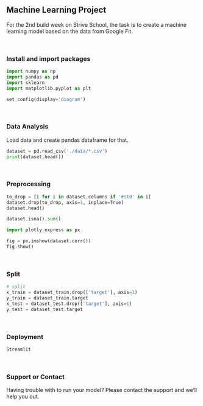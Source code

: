 ## Machine Learning Project

For the 2nd build week on Strive School, the task is to create a machine learning model based on the data from Google Fit.

<br />

### Install and import packages

```python
import numpy as np
import pandas as pd
import sklearn
import matplotlib.pyplot as plt

set_config(display='diagram')
```

<br />

### Data Analysis

Load data and create pandas dataframe for that.

```python
dataset = pd.read_csv('./data/*.csv')
print(dataset.head())
```

<br />

### Preprocessing

```python
to_drop = [i for i in dataset.columns if '#std' in i]
dataset.drop(to_drop, axis=1, inplace=True)
dataset.head()

dataset.isna().sum()
```

```python
import plotly.express as px

fig = px.imshow(dataset.corr())
fig.show()
```

<br />

### Split

```python
# split
x_train = dataset_train.drop(['target'], axis=1)
y_train = dataset_train.target
x_test = dataset_test.drop(['target'], axis=1)
y_test = dataset_test.target
```

<br />

### Deployment

```python
Streamlit
```

<br />

### Support or Contact

Having trouble with to run your model? Please contact the support and we’ll help you out.

<br />
